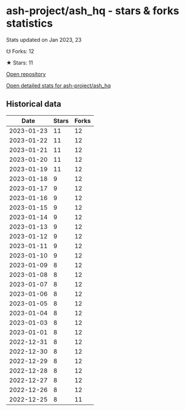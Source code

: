 # ash-project/ash_hq - stars & forks statistics

Stats updated on Jan 2023, 23

☋ Forks: 12

★ Stars: 11

[Open repository](https://github.com/ash-project/ash_hq)

[Open detailed stats for ash-project/ash_hq](https://reviewgithub.com/rep/ash-project/ash_hq)

## Historical data
| Date | Stars | Forks |
|------|-------|-------|
| 2023-01-23 | 11 | 12 | 
| 2023-01-22 | 11 | 12 | 
| 2023-01-21 | 11 | 12 | 
| 2023-01-20 | 11 | 12 | 
| 2023-01-19 | 11 | 12 | 
| 2023-01-18 | 9 | 12 | 
| 2023-01-17 | 9 | 12 | 
| 2023-01-16 | 9 | 12 | 
| 2023-01-15 | 9 | 12 | 
| 2023-01-14 | 9 | 12 | 
| 2023-01-13 | 9 | 12 | 
| 2023-01-12 | 9 | 12 | 
| 2023-01-11 | 9 | 12 | 
| 2023-01-10 | 9 | 12 | 
| 2023-01-09 | 8 | 12 | 
| 2023-01-08 | 8 | 12 | 
| 2023-01-07 | 8 | 12 | 
| 2023-01-06 | 8 | 12 | 
| 2023-01-05 | 8 | 12 | 
| 2023-01-04 | 8 | 12 | 
| 2023-01-03 | 8 | 12 | 
| 2023-01-01 | 8 | 12 | 
| 2022-12-31 | 8 | 12 | 
| 2022-12-30 | 8 | 12 | 
| 2022-12-29 | 8 | 12 | 
| 2022-12-28 | 8 | 12 | 
| 2022-12-27 | 8 | 12 | 
| 2022-12-26 | 8 | 12 | 
| 2022-12-25 | 8 | 11 | 

